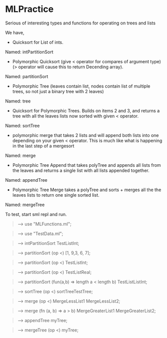 MLPractice
==========

Serious of interesting types and functions for operating on trees and lists

We have,

- Quicksort for List of ints. 

Named: intPartitionSort

- Polymorphic Quicksort (give < operator for compares of argument type) (> operator will cause this to return Decending array). 

Named: partitionSort

- Polymorphic Tree (leaves contain list, nodes contain list of multiple trees, so not just a binary tree with 2 leaves) 

Named: tree

- Quicksort for Polymorphic Trees.  Builds on items 2 and 3, and returns a tree with all the leaves lists now sorted with given < operator.

Named: sortTree

- polymorphic merge that takes 2 lists and will append both lists into one depending on your given < operator.  This is much like what is happening in the last step of a mergesort

Named: merge

- Polymorphic Tree Append that takes polyTree and appends all lists from the leaves and returns a single list with all lists appended together.

Named: appendTree

- Polymorphic Tree Merge takes a polyTree and sorts + merges all the the leaves lists to return one single sorted list.

Named: mergeTree

To test, start sml repl and run.

> --> use "MLFunctions.ml";

> --> use "TestData.ml";

> --> intPartitionSort TestListInt;

> --> partitionSort (op <) [1, 9,3, 6, 7];

> --> partitionSort (op <) TestListInt;

> --> partitionSort (op <) TestListReal;

> --> partitionSort (fun(a,b) => length a < length b) TestListListInt;

> --> sortTree (op <) sortTreeTestTree;

> --> merge (op <) MergeLessList1 MergeLessList2;

> --> merge (fn (a, b) => a > b) MergeGreaterList1 MergeGreaterList2;

> --> appendTree myTree;

> --> mergeTree (op <) myTree;
